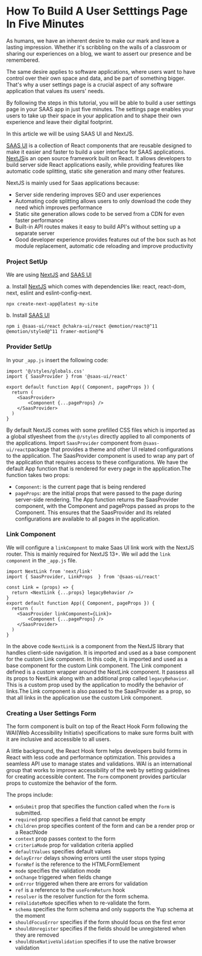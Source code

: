 # How To Build A User Setttings Page In Five Minutes
As humans, we have an inherent desire to make our mark and leave a lasting impression. Whether it's scribbling on the walls of a classroom or sharing our experiences on a blog, we want to assert our presence and be remembered.

The same desire applies to software applications, where users want to have control over their own space and data, and be part of something bigger. That's why a user settings page is a crucial aspect of any software application that values its users' needs.
 
By following the steps in this tutorial, you will be able to build a user settings page in your SAAS app in just five minutes. The settings page enables your users to take up their space in your application and to  shape their own experience and leave their digital footprint.

In this article we will be using SAAS UI and NextJS.

[SAAS UI](https://saas-ui.dev/docs) is a collection of React components that are reusable designed to make it easier and faster to build a user interface for SAAS applications. [NextJS](https://nextjs.org/docs/guides)is an open source framework built on React. It allows developers to build server side React applications easily, while providing features like automatic code splitting, static site generation and many other features. 

NextJS is mainly used for Saas applications because:
- Server side rendering improves SEO and user experiences
- Automating code splitting allows users to only download the code they need which improves performance
- Static site generation allows code to be served from a CDN for even faster performance
- Built-in API routes makes it easy to build API's without setting up a separate server
- Good developer experience provides features out of the box such as hot module replacement, automatic cde reloading and improve productivity

### Project SetUp
We are using [NextJS](https://nextjs.org/docs/guides) and [SAAS UI](https://saas-ui.dev/docs)

a. Install [NextJS](https://nextjs.org/docs/guides) which comes with dependencies like: react, react-dom, next, eslint and eslint-config-next.
```
npx create-next-app@latest my-site
```
b. Install [SAAS UI](https://saas-ui.dev/docs)
```
npm i @saas-ui/react @chakra-ui/react @emotion/react@^11 @emotion/styled@^11 framer-motion@^6
```
### Provider SetUp
In your `_app.js`  insert the following code:
```
import '@/styles/globals.css'
import { SaasProvider } from '@saas-ui/react'

export default function App({ Component, pageProps }) {
  return (
    <SaasProvider>
        <Component {...pageProps} />
    </SaasProvider>
  )
}
```
By default NextJS comes with some prefilled CSS files which is imported as a global stlyesheet from the `@/styles` directly applied to all components of the applications. Import `SaasProvider` component from `@saas-ui/react`package that provides a theme and other UI related configurations to the application. The SaasProvider component is used to wrap any part of the application that requires access to these configurations.
We have the default App function that is rendered for every page in the application.The function takes two props:
- `Component`: is the current page that is being rendered 
- `pageProps`: are the initial props that were passed to the page during server-side rendering.
The App function returns the SaasProvider component, with the Component and pageProps passed as props to the Component. This ensures that the SaasProvider and its related configurations are available to all pages in the application.

### Link Component
We will configure a `linkCompnent` to make Saas UI link work with the NextJS router. This is mainly required for NextJS 13+.
We wil add the `link component` in the `_app.js` file. 

```
import NextLink from 'next/link'
import { SaasProvider, LinkProps  } from '@saas-ui/react'

const Link = (props) => {
  return <NextLink {...props} legacyBehavior />
}
export default function App({ Component, pageProps }) {
  return (
    <SaasProvider linkComponent={Link}>
        <Component {...pageProps} />
    </SaasProvider>
  )
}
```
In the above code `NextLink` is a component from the NextJS library that handles client-side navigation. It is imported and used as a base component for the custom Link component. In this code, it is imported and used as a base component for the custom Link component. The Link component defined is a custom wrapper around the NextLink component. It passess all its props to NextLink along with an additional prop called `legacyBehavior`. This is a custom prop used by the application to modify the behavior of links.The Link component is also passed to the SaasProvider as a prop, so that all links in the application use the custom Link component.

### Creating a User Settings Form

The form component is built on top of the React Hook Form following the WAI(Web Accessibility Initiativ) specifications to make sure forms built with it are inclusive and accessible to all users.

A little background, the React Hook form helps developers build forms in React with less code and performance optimization. This provides a seamless API use to manage states and validations. WAI is an international group that works to improve accessibility of the web by setting guidelines for creating accessible content.
The `Form` component provides particular props to customize the behavior of the form. 

The props include:
- `onSubmit` prop that specifies the function called when the `Form` is submitted.
- `required` prop specifies a field that cannot be empty
- `children` prop specifies content of the form and can be a render prop or a ReactNode
- `context` prop passes context to the form
- `criteriaMode` prop for validation criteria applied
- `defaultValues` specifies default values
- `delayError` delays showing errors until the user stops typing
- `formRef` is the reference to the HTMLFormElement
- `mode` specifies the validation mode
- `onChange` triggered when fields change
- `onError` triggered when there are errors for validation
- `ref` is  a reference to the `useFormReturn` hook
- `resolver` is the resolver function for the form schema.
- `reValidateMode` specifies when to re-validate the form.
- `schema` specifies the form schema and only supports the Yup schema at the moment
- `shouldFocusError` specifies if the form should focus on the first error
-  `shouldUnregister` specifies  if the fields should be unregistered when they are removed
- `shouldUseNativeValidation` specifies if to use the native browser validation

